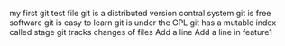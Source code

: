 my first git test file
git is a distributed version contral system
git is free software
git is easy to learn
git is under the GPL
git has a mutable index called stage
git tracks changes of files
Add a line
Add a line in feature1
